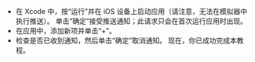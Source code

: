 
* 在 Xcode 中，按“运行”并在 iOS 设备上启动应用（请注意，无法在模拟器中执行推送）。 单击“确定”接受推送通知；此请求只会在首次运行应用时出现。
* 在应用中，添加新项并单击“+”。
* 检查是否已收到通知，然后单击“确定”取消通知。 现在，你已成功完成本教程。

